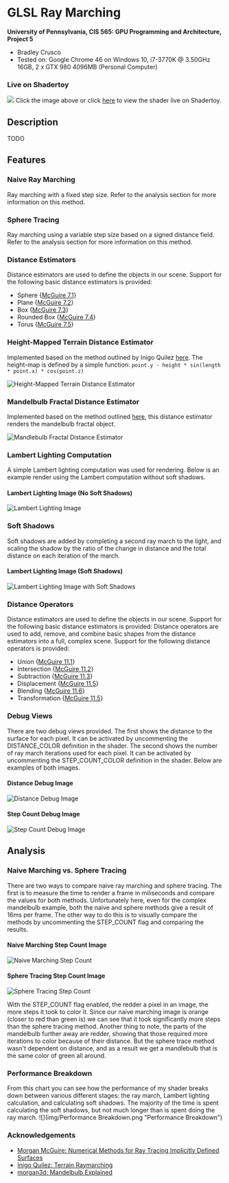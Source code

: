 # GLSL Ray Marching

**University of Pennsylvania, CIS 565: GPU Programming and Architecture, Project 5**

* Bradley Crusco
* Tested on: Google Chrome 46 on Windows 10, i7-3770K @ 3.50GHz 16GB, 2 x GTX 980 4096MB (Personal Computer)

### Live on Shadertoy

[![](img/top.png)](https://www.shadertoy.com/view/MlBSzc)
Click the image above or click [here](https://www.shadertoy.com/view/MlBSzc) to view the shader live on Shadertoy.

## Description

TODO

## Features

### Naive Ray Marching

Ray marching with a fixed step size. Refer to the analysis section for more information on this method.

### Sphere Tracing

Ray marching using a variable step size based on a signed distance field. Refer to the analysis section for more information on this method.

### Distance Estimators
Distance estimators are used to define the objects in our scene. Support for the following basic distance estimators is provided:
* Sphere {[McGuire 7.1](http://graphics.cs.williams.edu/courses/cs371/f14/reading/implicit.pdf)}
* Plane {[McGuire 7.2](http://graphics.cs.williams.edu/courses/cs371/f14/reading/implicit.pdf)}
* Box {[McGuire 7.3](http://graphics.cs.williams.edu/courses/cs371/f14/reading/implicit.pdf)}
* Rounded Box {[McGuire 7.4](http://graphics.cs.williams.edu/courses/cs371/f14/reading/implicit.pdf)}
* Torus {[McGuire 7.5](http://graphics.cs.williams.edu/courses/cs371/f14/reading/implicit.pdf)}


### Height-Mapped Terrain Distance Estimator

Implemented based on the method outlined by Inigo Quilez [here](http://www.iquilezles.org/www/articles/terrainmarching/terrainmarching.htm). The height-map is defined by a simple function: ```point.y - height * sin(length * point.x) * cos(point.z)```

![](img/terrain.png "Height-Mapped Terrain Distance Estimator")

### Mandelbulb Fractal Distance Estimator

Implemented based on the method outlined [here](https://www.shadertoy.com/view/XsXXWS), this distance estimator renders the mandelbulb fractal object.

![](img/mandlebulb.png "Mandlebulb Fractal Distance Estimator")

### Lambert Lighting Computation
A simple Lambert lighting computation was used for rendering. Below is an example render using the Lambert computation without soft shadows.

#### Lambert Lighting Image (No Soft Shadows)
![](img/lambert.png "Lambert Lighting Image")

### Soft Shadows
Soft shadows are added by completing a second ray march to the light, and scaling the shadow by the ratio of the change in distance and the total distance on each iteration of the march.

#### Lambert Lighting Image (Soft Shadows)
![](img/soft_shadows.png "Lambert Lighting Image with Soft Shadows")

### Distance Operators

Distance estimators are used to define the objects in our scene. Support for the following basic distance estimators is provided:
Distance operators are used to add, remove, and combine basic shapes from the distance estimators into a full, complex scene. Support for the following distance operators is provided:

* Union {[McGuire 11.1](http://graphics.cs.williams.edu/courses/cs371/f14/reading/implicit.pdf)}
* Intersection {[McGuire 11.2](http://graphics.cs.williams.edu/courses/cs371/f14/reading/implicit.pdf)}
* Subtraction {[McGuire 11.3](http://graphics.cs.williams.edu/courses/cs371/f14/reading/implicit.pdf)}
* Displacement {[McGuire 11.5](http://graphics.cs.williams.edu/courses/cs371/f14/reading/implicit.pdf)}
* Blending {[McGuire 11.6](http://graphics.cs.williams.edu/courses/cs371/f14/reading/implicit.pdf)}
* Transformation {[McGuire 11.5](http://graphics.cs.williams.edu/courses/cs371/f14/reading/implicit.pdf)}

### Debug Views
There are two debug views provided. The first shows the distance to the surface for each pixel. It can be activated by uncommenting the DISTANCE_COLOR definition in the shader. The second shows the number of ray march iterations used for each pixel. It can be activated by uncommenting the STEP_COUNT_COLOR definition in the shader. Below are examples of both images.

#### Distance Debug Image
![](img/distance_color.png "Distance Debug Image")

#### Step Count Debug Image
![](img/step_count_color.png "Step Count Debug Image")

## Analysis

### Naive Marching vs. Sphere Tracing
There are two ways to compare naive ray marching and sphere tracing. The first is to measure the time to render a frame in miliseconds and compare the values for both methods. Unfortunately here, even for the complex mandelbulb example, both the naive and sphere methods give a result of 16ms per frame. The other way to do this is to visually compare the methods by uncommenting the STEP_COUNT flag and comparing the results.

#### Naive Marching Step Count Image
![](img/naive_step.png "Naive Marching Step Count")

#### Sphere Tracing Step Count Image
![](img/sphere_step.png "Sphere Tracing Step Count")

With the STEP_COUNT flag enabled, the redder a pixel in an image, the more steps it took to color it. Since our naive marching image is orange (closer to red than green is) we can see that it took significantly more steps than the sphere tracing method. Another thing to note, the parts of the mandelbulb further away are redder, showing that those required more iterations to color because of their distance. But the sphere trace method wasn't dependent on distance, and as a result we get a mandlebulb that is the same color of green all around.

### Performance Breakdown
From this chart you can see how the performance of my shader breaks down between various different stages: the ray march, Lambert lighting calculation, and calculating soft shadows. The majority of the time is spent calculating the soft shadows, but not much longer than is spent doing the ray march.
![](img/Performance Breakdown.png "Performance Breakdown")

### Acknowledgements
* [Morgan McGuire: Numerical Methods for Ray Tracing Implicitly Defined Surfaces](http://graphics.cs.williams.edu/courses/cs371/f14/reading/implicit.pdf)
* [Inigo Quilez: Terrain Raymarching](http://www.iquilezles.org/www/articles/terrainmarching/terrainmarching.htm)
* [morgan3d: Mandelbulb Explained](https://www.shadertoy.com/view/XsXXWS)
